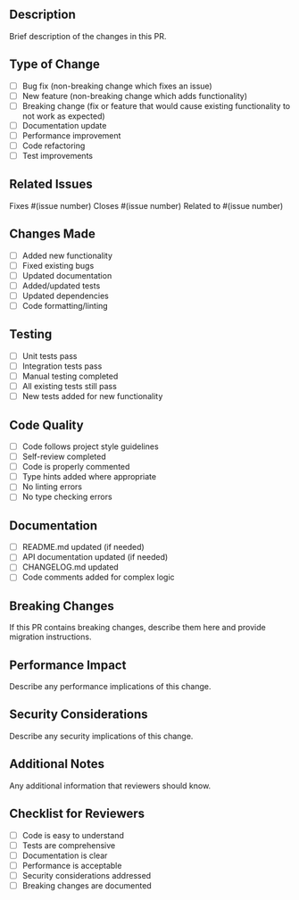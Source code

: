 ## Description

Brief description of the changes in this PR.

## Type of Change

- [ ] Bug fix (non-breaking change which fixes an issue)
- [ ] New feature (non-breaking change which adds functionality)
- [ ] Breaking change (fix or feature that would cause existing functionality to not work as expected)
- [ ] Documentation update
- [ ] Performance improvement
- [ ] Code refactoring
- [ ] Test improvements

## Related Issues

Fixes #(issue number)
Closes #(issue number)
Related to #(issue number)

## Changes Made

- [ ] Added new functionality
- [ ] Fixed existing bugs
- [ ] Updated documentation
- [ ] Added/updated tests
- [ ] Updated dependencies
- [ ] Code formatting/linting

## Testing

- [ ] Unit tests pass
- [ ] Integration tests pass
- [ ] Manual testing completed
- [ ] All existing tests still pass
- [ ] New tests added for new functionality

## Code Quality

- [ ] Code follows project style guidelines
- [ ] Self-review completed
- [ ] Code is properly commented
- [ ] Type hints added where appropriate
- [ ] No linting errors
- [ ] No type checking errors

## Documentation

- [ ] README.md updated (if needed)
- [ ] API documentation updated (if needed)
- [ ] CHANGELOG.md updated
- [ ] Code comments added for complex logic

## Breaking Changes

If this PR contains breaking changes, describe them here and provide migration instructions.

## Performance Impact

Describe any performance implications of this change.

## Security Considerations

Describe any security implications of this change.

## Additional Notes

Any additional information that reviewers should know.

## Checklist for Reviewers

- [ ] Code is easy to understand
- [ ] Tests are comprehensive
- [ ] Documentation is clear
- [ ] Performance is acceptable
- [ ] Security considerations addressed
- [ ] Breaking changes are documented
